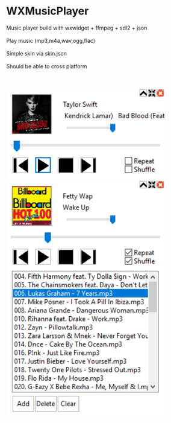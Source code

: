 # WXMusicPlayer
Music player build with wxwidget + ffmpeg + sdl2 + json<br /><br />
Play music (mp3,m4a,wav,ogg,flac)<br /><br />
Simple skin via skin.json <br /><br />
Should be able to cross platform<br /><br />
<br /><br />
<img src="https://github.com/naruto02514/MusicPlayer/blob/master/program_schrink.jpg" width="420" height="240"><br>
<img src="https://github.com/naruto02514/MusicPlayer/blob/master/program.jpg" width="420" height="630">

